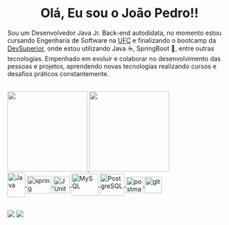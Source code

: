 <h1 align="center">Olá, Eu sou o João Pedro!!</h1>

  Sou um Desenvolvedor Java Jr. Back-end autodidata, no momento estou cursando Engenharia de Software na [UFC](https://es.quixada.ufc.br/) e finalizando o bootcamp da [DevSuperior](https://devsuperior.com.br/bootcamp), onde estou utilizando Java ☕, SpringBoot 🍃, entre outras tecnologias. Empenhado em evoluir e colaborar no desenvolvimento das pessoas e projetos, aprendendo novas tecnologias realizando cursos e desafios práticos constantemente.
  
<br>
  
<div align="left">
  <a href="https://github.com/jpdal98">
  <img height="180em" src="https://github-readme-stats.vercel.app/api?username=jpdal98&show_icons=true&theme=radical&include_all_commits=true&count_private=true"/>
  <img height="180em" src="https://github-readme-stats.vercel.app/api/top-langs/?username=jpdal98&layout=compact&langs_count=7&theme=radical"/>
</div>

  <img align="center" alt="Java" height="55" width="40" src="https://cdn.jsdelivr.net/gh/devicons/devicon/icons/java/java-original.svg">
  <img align = "center" src="https://i.imgur.com/emPAeK4.png" alt="spring" width="55" height="40"/> 
  <img align="center" alt="JUnit5" height="38" width="37" src="https://i.imgur.com/co3aDyw.png">
  <img align="center" alt="MySQL" height="50" width="60" src="https://cdn.jsdelivr.net/gh/devicons/devicon/icons/mysql/mysql-original-wordmark.svg">
  <img align="center" alt="PostgreSQL" height="50" width="55" src="https://cdn.jsdelivr.net/gh/devicons/devicon/icons/postgresql/postgresql-original-wordmark.svg">
  <img align = "center" src="https://i.imgur.com/WVuA8RH.png" alt="postman" width="38" height="37"/> 
  <img align = "center" src="https://i.imgur.com/5pIevzW.png" alt="git" width="38" height="37"/> 
</div>

##

<div> 
  <a href = "jpdal98@gmail.com"><img src="https://img.shields.io/badge/Gmail-D14836?style=for-the-badge&logo=gmail&logoColor=white" target="_blank"></a>
  <a href="https://linkedin.com/in/joão-pedro-dos-anjos-lopes-8725bb210" target="_blank"><img src="https://img.shields.io/badge/-LinkedIn-%230077B5?style=for-the-badge&logo=linkedin&logoColor=white" target="_blank"></a>  
</div>
